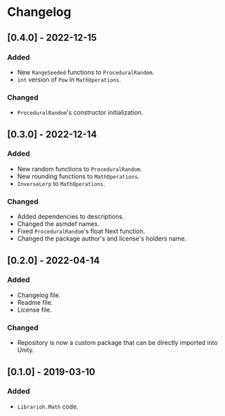 # Changelog

## [0.4.0] - 2022-12-15

### Added

- New `RangeSeeded` functions to `ProceduralRandom`.
- `int` version of `Pow` in `MathOperations`.

### Changed

- `ProceduralRandom`'s constructor initialization.

## [0.3.0] - 2022-12-14

### Added

- New random functions to `ProceduralRandom`.
- New rounding functions to `MathOperations`.
- `InverseLerp` to `MathOperations`.

### Changed

- Added dependencies to descriptions.
- Changed the asmdef names.
- Fixed `ProceduralRandom`'s float Next function.
- Changed the package author's and license's holders name.

## [0.2.0] - 2022-04-14

### Added

- Changelog file.
- Readme file.
- License file.

### Changed

- Repository is now a custom package that can be directly imported into Unity.

## [0.1.0] - 2019-03-10

### Added

- `Librarioh.Math` code.
